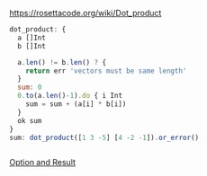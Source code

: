 https://rosettacode.org/wiki/Dot_product

```javascript
dot_product: {
  a []Int
  b []Int

  a.len() != b.len() ? {
    return err 'vectors must be same length'
  }
  sum: 0
  0.to(a.len()-1).do { i Int
    sum = sum + (a[i] * b[i])
  }
  ok sum
}
sum: dot_product([1 3 -5] [4 -2 -1]).or_error()



```

[Option and Result](../libraries/Option%20and%20Result.md)
